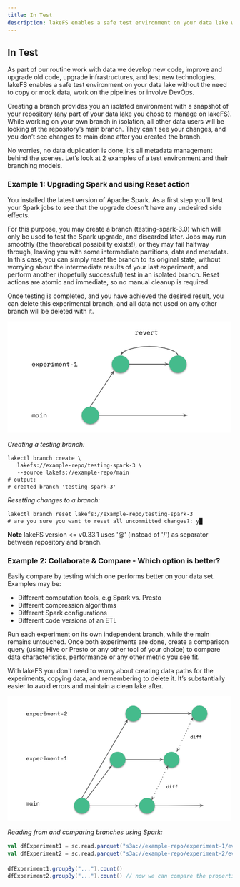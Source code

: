 ```yaml
---
title: In Test
description: lakeFS enables a safe test environment on your data lake without the need to copy or mock data
---
```



## In Test

As part of our routine work with data we develop new code, improve and upgrade old code, upgrade infrastructures, and test new technologies. lakeFS enables a safe test environment on your data lake without the need to copy or mock data, work on the pipelines or involve DevOps.

Creating a branch provides you an isolated environment with a snapshot of your repository (any part of your data lake you chose to manage on lakeFS). While working on your own branch in isolation, all other data users will be looking at the repository’s main branch. They can't see your changes, and you don’t see changes to main done after you created the branch. 

No worries, no data duplication is done, it’s all metadata management behind the scenes.
Let’s look at 2 examples of a test environment and their branching models.

### Example 1: Upgrading Spark and using Reset action

You installed the latest version of Apache Spark. As a first step you’ll test your Spark jobs to see that the upgrade doesn't have any undesired side effects.

For this purpose, you may create a branch (testing-spark-3.0) which will only be used to test the Spark upgrade, and discarded later. Jobs may run smoothly (the theoretical possibility exists!), or they may fail halfway through, leaving you with some intermediate partitions, data and metadata. In this case, you can simply *reset* the branch to its original state, without worrying about the intermediate results of your last experiment, and perform another (hopefully successful) test in an isolated branch. Reset actions are atomic and immediate, so no manual cleanup is required.

Once testing is completed, and you have achieved the desired result, you can delete this experimental branch, and all data not used on any other branch will be deleted with it.

<img src="../../../assets/img/branching_1.png" alt="branching_1" width="500px"/>

_Creating a testing branch:_

   ```shell
   lakectl branch create \
      lakefs://example-repo/testing-spark-3 \
      --source lakefs://example-repo/main
   # output:
   # created branch 'testing-spark-3'
   ```

_Resetting changes to a branch:_

   ```shell
   lakectl branch reset lakefs://example-repo/testing-spark-3
   # are you sure you want to reset all uncommitted changes?: y█
   ```

**Note** lakeFS version <= v0.33.1 uses '@' (instead of '/') as separator between repository and branch.

### Example 2: Collaborate & Compare - Which option is better?

Easily compare by testing which one performs better on your data set. 
Examples may be:
* Different computation tools, e.g Spark vs. Presto
* Different compression algorithms
* Different Spark configurations
* Different code versions of an ETL

Run each experiment on its own independent branch, while the main remains untouched. Once both experiments are done, create a comparison query (using Hive or Presto or any other tool of your choice) to compare data characteristics, performance or any other metric you see fit.

With lakeFS you don't need to worry about creating data paths for the experiments, copying data, and remembering to delete it. It’s substantially easier to avoid errors and maintain a clean lake after.

<img src="../../../assets/img/branching_2.png" alt="branching_2" width="500px"/>

_Reading from and comparing branches using Spark:_

   ```scala
   val dfExperiment1 = sc.read.parquet("s3a://example-repo/experiment-1/events/by-date")
   val dfExperiment2 = sc.read.parquet("s3a://example-repo/experiment-2/events/by-date")

   dfExperiment1.groupBy("...").count()
   dfExperiment2.groupBy("...").count() // now we can compare the properties of the data itself
   ```

